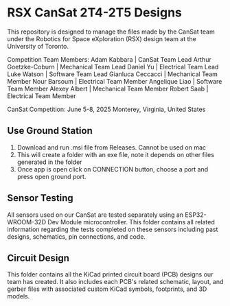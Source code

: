 # RSX CanSat 2T4-2T5 Designs
This repository is designed to manage the files made by the CanSat team under the Robotics for Space eXploration (RSX) design team at the University of Toronto. 

Competition Team Members: 
Adam Kabbara | CanSat Team Lead
Arthur Goetzke-Coburn | Mechanical Team Lead
Daniel Yu | Electrical Team Lead
Luke Watson | Software Team Lead
Gianluca Ceccacci | Mechanical Team Member
Nour Barsoum | Electrical Team Member
Angelique Liao | Software Team Member
Alexey Albert | Mechanical Team Member
Robert Saab | Electrical Team Member

CanSat Competition:
June 5-8, 2025
Monterey, Virginia, United States

## Use Ground Station
1. Download and run .msi file from Releases. Cannot be used on mac
2. This will create a folder with an exe file, note it depends on other files generated in the folder
3. Once app is open click on CONNECTION button, choose a port and press open ground port.

## Sensor Testing
All sensors used on our CanSat are tested separately using an ESP32-WROOM-32D Dev Module microcontroller. This folder contains all related information regarding the tests completed on these sensors including past designs, schematics, pin connections, and code.

## Circuit Design
This folder contains all the KiCad printed circuit board (PCB) designs our team has created. It also includes each PCB's related schematic, layout, and gerber files with associated custom KiCad symbols, footprints, and 3D models.